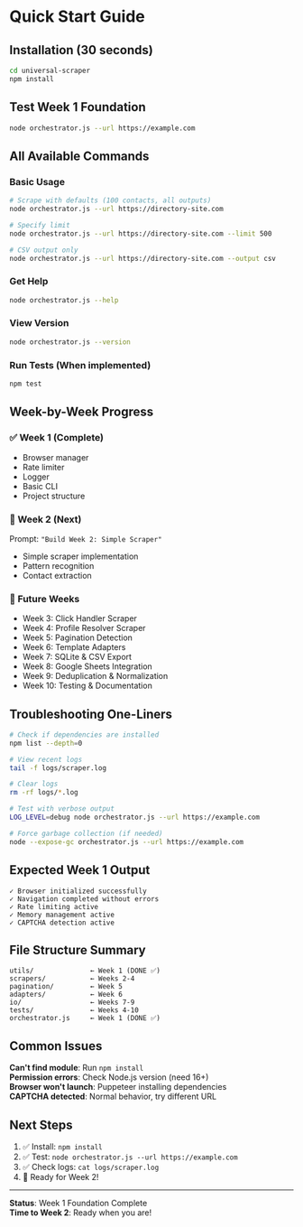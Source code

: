 # Quick Start Guide

## Installation (30 seconds)
```bash
cd universal-scraper
npm install
```

## Test Week 1 Foundation
```bash
node orchestrator.js --url https://example.com
```

## All Available Commands

### Basic Usage
```bash
# Scrape with defaults (100 contacts, all outputs)
node orchestrator.js --url https://directory-site.com

# Specify limit
node orchestrator.js --url https://directory-site.com --limit 500

# CSV output only
node orchestrator.js --url https://directory-site.com --output csv
```

### Get Help
```bash
node orchestrator.js --help
```

### View Version
```bash
node orchestrator.js --version
```

### Run Tests (When implemented)
```bash
npm test
```

## Week-by-Week Progress

### ✅ Week 1 (Complete)
- Browser manager
- Rate limiter
- Logger
- Basic CLI
- Project structure

### 🚧 Week 2 (Next)
Prompt: `"Build Week 2: Simple Scraper"`
- Simple scraper implementation
- Pattern recognition
- Contact extraction

### 📅 Future Weeks
- Week 3: Click Handler Scraper
- Week 4: Profile Resolver Scraper
- Week 5: Pagination Detection
- Week 6: Template Adapters
- Week 7: SQLite & CSV Export
- Week 8: Google Sheets Integration
- Week 9: Deduplication & Normalization
- Week 10: Testing & Documentation

## Troubleshooting One-Liners

```bash
# Check if dependencies are installed
npm list --depth=0

# View recent logs
tail -f logs/scraper.log

# Clear logs
rm -rf logs/*.log

# Test with verbose output
LOG_LEVEL=debug node orchestrator.js --url https://example.com

# Force garbage collection (if needed)
node --expose-gc orchestrator.js --url https://example.com
```

## Expected Week 1 Output
```
✓ Browser initialized successfully
✓ Navigation completed without errors
✓ Rate limiting active
✓ Memory management active
✓ CAPTCHA detection active
```

## File Structure Summary
```
utils/              ← Week 1 (DONE ✅)
scrapers/           ← Weeks 2-4
pagination/         ← Week 5
adapters/           ← Week 6
io/                 ← Weeks 7-9
tests/              ← Weeks 4-10
orchestrator.js     ← Week 1 (DONE ✅)
```

## Common Issues

**Can't find module**: Run `npm install`  
**Permission errors**: Check Node.js version (need 16+)  
**Browser won't launch**: Puppeteer installing dependencies  
**CAPTCHA detected**: Normal behavior, try different URL

## Next Steps
1. ✅ Install: `npm install`
2. ✅ Test: `node orchestrator.js --url https://example.com`
3. ✅ Check logs: `cat logs/scraper.log`
4. 📅 Ready for Week 2!

---
**Status**: Week 1 Foundation Complete  
**Time to Week 2**: Ready when you are!
